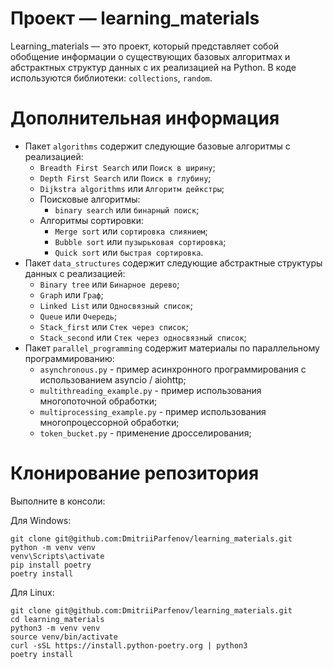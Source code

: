 # Проект — learning_materials

Learning_materials — это проект, который представляет собой обобщение информации о существующих базовых алгоритмах и абстрактных 
структур данных с их реализацией на Python.
В коде используются библиотеки: `collections`, `random`.

# Дополнительная информация

- Пакет `algorithms` содержит следующие базовые алгоритмы с реализацией: </br>
  - `Breadth First Search` или `Поиск в ширину`; </br> 
  - `Depth First Search` или `Поиск в глубину`; </br> 
  - `Dijkstra algorithms` или `Алгоритм дейкстры`; </br> 
  - Поисковые алгоритмы: </br> 
    - `binary search` или `бинарный поиск`; </br> 
  - Алгоритмы сортировки: </br> 
    - `Merge sort` или `сортировка слиянием`; </br> 
    - `Bubble sort` или `пузырьковая сортировка`; </br> 
    - `Quick sort` или `быстрая сортировка`. </br> 
- Пакет `data_structures` содержит следующие абстрактные структуры данных с реализацией: </br>
  - `Binary tree` или `Бинарное дерево`; </br> 
  - `Graph` или `Граф`; </br> 
  - `Linked List` или `Односвязный список`; </br>
  - `Queue` или `Очередь`; </br> 
  - `Stack_first` или `Стек через список`; </br> 
  - `Stack_second` или `Стек через односвязный список`; </br> 
- Пакет `parallel_programming` содержит материалы по параллельному программированию: </br>
  - `asynchronous.py` - пример асинхронного программирования с использованием asyncio / aiohttp; </br> 
  - `multithreading_example.py` - пример использования многопоточной обработки; </br> 
  - `multiprocessing_example.py` - пример использования многопроцессорной обработки; </br>  
  - `token_bucket.py` - применение дросселирования; </br> 


# Клонирование репозитория

Выполните в консоли: </br>

Для Windows: </br>
```
git clone git@github.com:DmitriiParfenov/learning_materials.git
python -m venv venv
venv\Scripts\activate
pip install poetry
poetry install
```

Для Linux: </br>
```
git clone git@github.com:DmitriiParfenov/learning_materials.git
cd learning_materials
python3 -m venv venv
source venv/bin/activate
curl -sSL https://install.python-poetry.org | python3
poetry install
```